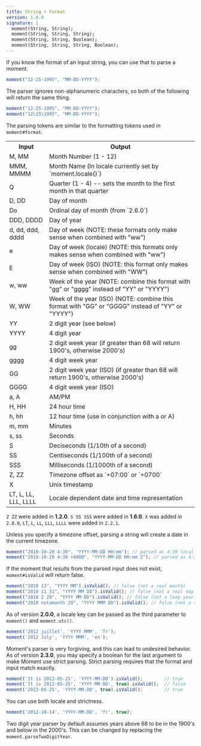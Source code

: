 ```yaml
---
title: String + Format
version: 1.0.0
signature: |
  moment(String, String);
  moment(String, String, String);
  moment(String, String, Boolean);
  moment(String, String, String, Boolean);
---
```



If you know the format of an input string, you can use that to parse a moment.

```javascript
moment("12-25-1995", "MM-DD-YYYY");
```

The parser ignores non-alphanumeric characters, so both of the following will return the same thing.

```javascript
moment("12-25-1995", "MM-DD-YYYY");
moment("12\25\1995", "MM-DD-YYYY");
```

The parsing tokens are similar to the formatting tokens used in `moment#format`.

<table class="table table-striped table-bordered">
  <tbody>
    <tr>
      <th>Input</th>
      <th>Output</th>
    </tr>
    <tr>
      <td>M, MM</td>
      <td>Month Number (1 - 12)</td>
    </tr>
    <tr>
      <td>MMM, MMMM</td>
      <td>Month Name (In locale currently set by `moment.locale()`)</td>
    </tr>
    <tr>
      <td>Q</td>
      <td>Quarter (1 - 4) -- sets the month to the first month in that quarter</td>
    <tr>
      <td>D, DD</td>
      <td>Day of month</td>
    </tr>
    <tr>
      <td>Do</td>
      <td>Ordinal day of month (from `2.6.0`)</td>
    </tr>
    <tr>
      <td>DDD, DDDD</td>
      <td>Day of year</td>
    </tr>
    <tr>
      <td>d, dd, ddd, dddd</td>
      <td>Day of week (NOTE: these formats only make sense when combined with "ww")
    </tr>
    <tr>
      <td>e</td>
      <td>Day of week (locale) (NOTE: this formats only makes sense when combined with "ww")
    </tr>
    <tr>
      <td>E</td>
      <td>Day of week (ISO) (NOTE: this format only makes sense when combined with "WW")
    </tr>
    <tr>
      <td>w, ww</td>
      <td>Week of the year (NOTE: combine this format with "gg" or "gggg" instead of "YY" or "YYYY")
    </tr>
    <tr>
    <tr>
      <td>W, WW</td>
      <td>Week of the year (ISO) (NOTE: combine this format with "GG" or "GGGG" instead of "YY" or "YYYY")
    </tr>
    <tr>
    <tr>
      <td>YY</td>
      <td>2 digit year (see below)</td>
    </tr>
    <tr>
      <td>YYYY</td>
      <td>4 digit year</td>
    </tr>
    <tr>
      <td>gg</td>
      <td>2 digit week year (if greater than 68 will return 1900's, otherwise 2000's)</td>
    </tr>
    <tr>
      <td>gggg</td>
      <td>4 digit week year</td>
    </tr>
    <tr>
      <td>GG</td>
      <td>2 digit week year (ISO) (if greater than 68 will return 1900's, otherwise 2000's)</td>
    </tr>
    <tr>
      <td>GGGG</td>
      <td>4 digit week year (ISO)</td>
    </tr>
    <tr>
      <td>a, A</td>
      <td>AM/PM</td>
    </tr>
    <tr>
      <td>H, HH</td>
      <td>24 hour time</td>
    </tr>
    <tr>
      <td>h, hh</td>
      <td>12 hour time (use in conjunction with a or A)</td>
    </tr>
    <tr>
      <td>m, mm</td>
      <td>Minutes</td>
    </tr>
    <tr>
      <td>s, ss</td>
      <td>Seconds</td>
    </tr>
    <tr>
      <td>S</td>
      <td>Deciseconds (1/10th of a second)</td>
    </tr>
    <tr>
      <td>SS</td>
      <td>Centiseconds (1/100th of a second)</td>
    </tr>
    <tr>
      <td>SSS</td>
      <td>Milliseconds (1/1000th of a second)</td>
    </tr>
    <tr>
      <td>Z, ZZ</td>
      <td>
        Timezone offset as `+07:00` or `+0700`
      </td>
    </tr>
    <tr>
      <td>X</td>
      <td>
        Unix timestamp
      </td>
    </tr>
	<tr>
	  <td>LT, L, LL, LLL, LLLL</td>
	  <td>Locale dependent date and time representation</td>
	</tr>
  </tbody>
</table>

`Z ZZ` were added in **1.2.0**. `S SS SSS` were added in **1.6.0**. `X` was
added in `2.0.0`, `LT`, `L`, `LL`, `LLL`, `LLLL` were added in `2.2.1`.

Unless you specify a timezone offset, parsing a string will create a date in the current timezone.

```javascript
moment("2010-10-20 4:30", "YYYY-MM-DD HH:mm"); // parsed as 4:30 local time
moment("2010-10-20 4:30 +0000", "YYYY-MM-DD HH:mm Z"); // parsed as 4:30 GMT
```

If the moment that results from the parsed input does not exist, `moment#isValid` will return false.

```javascript
moment("2010 13", "YYYY MM").isValid(); // false (not a real month)
moment("2010 11 31", "YYYY MM DD").isValid(); // false (not a real day)
moment("2010 2 29", "YYYY MM DD").isValid(); // false (not a leap year)
moment("2010 notamonth 29", "YYYY MMM DD").isValid(); // false (not a real month name)
```

As of version **2.0.0**, a locale key can be passed as the third parameter to `moment()` and `moment.utc()`.

```javascript
moment('2012 juillet', 'YYYY MMM', 'fr');
moment('2012 July', 'YYYY MMM', 'en');
```

Moment's parser is very forgiving, and this can lead to undesired behavior. As of version **2.3.0**, you may specify a boolean for the last argument to make Moment use strict parsing. Strict parsing requires that the format and input match exactly.

```javascript
moment('It is 2012-05-25', 'YYYY-MM-DD').isValid();        // true
moment('It is 2012-05-25', 'YYYY-MM-DD', true).isValid();  // false
moment('2012-05-25', 'YYYY-MM-DD', true).isValid();        // true
```

You can use both locale and strictness.

```javascript
moment('2012-10-14', 'YYYY-MM-DD', 'fr', true);
```

Two digit year parser by default assumes years above 68 to be in the 1900's and
below in the 2000's. This can be changed by replacing the
`moment.parseTwoDigitYear`.
